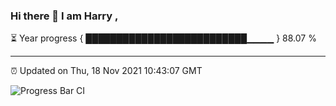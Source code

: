 ### Hi there 👋 I am Harry , 

⏳ Year progress { ██████████████████████████▁▁▁▁ } 88.07 %

---

⏰ Updated on Thu, 18 Nov 2021 10:43:07 GMT

![Progress Bar CI](https://github.com/duykhang68/duykhang68/workflows/Progress%20Bar%20CI/badge.svg)

